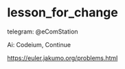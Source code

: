 # lesson_for_change	

telegram: @eComStation

Ai: Codeium, Continue

https://euler.jakumo.org/problems.html
